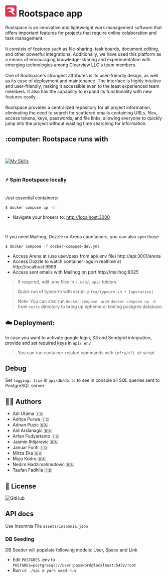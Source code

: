 # <img src="https://github.com/nardev/Rootspaceapp/blob/master/web/src/assets/logo.png?raw=true" /> Rootspace app

Rootspace is an innovative and lightweight work management software that offers important features for projects that require online colaboration and task management.  
<br>
It consists of features such as file-sharing, task boards, document editing, and other powerful integrations. Additionally, we have used this platform as a means of encouraging knowledge-sharing and experimentation with emerging technologies among Clearview LLC's team members.  
<br>
One of Rootspace's strongest attributes is its user-friendly design, as well as its ease of deployment and maintenance. The interface is highly intuitive and user-friendly, making it accessible even to the least experienced team members. It also has the capability to expand its functionality with new features easily.  
<br>
Rootspace provides a centralized repository for all project information, eliminating the need to search for scattered emails containing URLs, files, access tokens, keys, passwords, and file links, allowing everyone to quickly jump into the project without wasting time searching for information.  

<!-- ABOUT THE PROJECT -->
<h2 id="about-the-project"> :computer: Rootspace runs with</h2>
<br>  
  
[![My Skills](https://skillicons.dev/icons?i=nodejs,vue,typescript,postgresql,redis,docker)](https://skillicons.dev)  
<br>  

### :zap: Spin Rootspace locally
<br>  
Just essential containers:
    
```bash
$ docker compose up -d
````
  
  * Navigate your brosers to: [http://localhost:3000](http://localhost:3000)  
  
<br>  

If you need Mailhog, Dozzle or Arena caontainers, you can also spin those
```bash
$ docker compose -f docker-compose-dev.yml
```
  * Access Arena at (use user/pass from api/.env file) http://api:3001/arena
  * Access Dozzle to watch container logs in realtime at http://localhost:9999
  * Access sent emails with Mailhog on port http://mailhog:8025

> If required, edit .env files in `/`, `web/`, `api/` folders.

> Quick run of typeorm with script `infra/typeorm.sh + [operation]`  

> Note: You can also run `docker-compose up` or `docker-compose up -d` from `tests` directory to bring up ephemeral testing postgres database.

## :cloud: Deployment:

  In case you want to activate google login, S3 and Sendgrid integration, provide and set required keys in `api/.env`

> You can run container-related commands with `infra/cli.sh` script

## Debug
Set `logging: true` in `api/db/db.ts` to see in console all SQL queries sent to PostgreSQL server

## :man_technologist: Authors

* Adi Utama :indonesia:
* Aditya Purwa :indonesia:
* Adnan Puzic :bosnia_herzegovina:
* Aid Arslanagic :bosnia_herzegovina:
* Arfan Fudyartanto :indonesia:
* Jasmin Ihtijarevic :bosnia_herzegovina:
* Januar Fonti :indonesia:
* Mirza Eka :bosnia_herzegovina:
* Mujo Kodro :bosnia_herzegovina:
* Nedim Hadzimahmutovic :bosnia_herzegovina:
* Taufan Fadhila :indonesia:

## :scroll: License  
![GitHub](https://img.shields.io/github/license/Rootspaceapp/Rootspace)  
  
## API docs

Use Insomnia File `assets/insomnia.json`

### DB Seeding
DB Seeder will populate following models: User, Space and Link
- Edit `POSTGRES` .env to `POSTGRES=postgresql://user:password@localhost:5432/root`
- Run `cd ./api & yarn seed:run`


